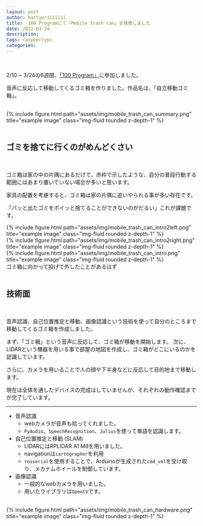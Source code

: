 ```yaml
---
layout: post
author: hattyoriiiiiii
title:  100 Programにて「Mobile trash can」を発表しました
date: 2022-03-24
description:  
tags: raspberrypi
categories: 
---
```


<br>

2/10 ~ 3/24の6週間、[「100 Program」](https://100.todaitotexas.com)に参加しました。

音声に反応して移動してくるゴミ箱を作りました。作品名は、「自立移動ゴミ箱」。

<br>

<div class="row">
    <div class="col-sm mt-3 mt-md-0">
        {% include figure.html path="assets/img/mobile_trash_can_summary.png" title="example image" class="img-fluid rounded z-depth-1" %}
    </div>
</div>

<br>

## ゴミを捨てに行くのがめんどくさい

<br>

ゴミ箱は家の中の片隅にあるだけで、赤枠で示したような、自分の普段行動する範囲にはあまり置いていない場合が多いと思います。

家具の配置を考慮すると、ゴミ箱は家の片隅に追いやられる事が多い存在です。

「パッと出たゴミをポイッと捨てることができないのがだるい」これが課題です。

<div class="row">
    <div class="col-sm-6 mt-3 mt-md-0">
        {% include figure.html path="assets/img/mobile_trash_can_intro2left.png" title="example image" class="img-fluid rounded z-depth-1" %}
    </div>
    <div class="col-sm-6 mt-3 mt-md-0">
        {% include figure.html path="assets/img/mobile_trash_can_intro2right.png" title="example image" class="img-fluid rounded z-depth-1" %}
    </div>
</div>

<div class="row">
    <div class="col-sm mt-3 mt-md-0">
        {% include figure.html path="assets/img/mobile_trash_can_intro.png" title="example image" class="img-fluid rounded z-depth-1" %}
    </div>
</div>
<div class="caption">
    ゴミ箱に向かって投げて外したことがあるはず
</div>

<br>

## 技術面

<br>

音声認識、自己位置推定と移動、画像認識という技術を使って自分のところまで移動してくるゴミ箱を作成しました。

まず、「ゴミ箱」という音声に反応して、ゴミ箱が移動を開始します。
次に、LIDARという機器を用いる事で部屋の地図を作成し、ゴミ箱がどこにいるのかを認識しています。

さらに、カメラを用いることで人の顔や下半身などに反応して目的地まで移動します。

現在は全体を通したデバイスの完成はしていませんが、それぞれの動作確認までが完了しています。

***

- 音声認識
  - webカメラが音声も拾ってくれました。
  - `PyAudio`、`SpeechRecognition`、`Julius`を使って単語を認識します。
- 自己位置推定と移動 (SLAM)
  - LIDARにはRPLIDAR A1 M8を用いました。
  - navigationは`cartographer`を利用
  - `rosserial`を使用することで、Arduinoが生成された`cmd_vel`を受け取り、メカナムホイールを制御しています。
- 画像認識
  - 一般的なwebカメラを用いました。
  - 用いたライブラリは`OpenCV`です。

<br>

<div class="row">
    <div class="col-sm-8 mt-3 mt-md-0">
        {% include figure.html path="assets/img/mobile_trash_can_hardware.png" title="example image" class="img-fluid rounded z-depth-1" %}
    </div>
</div>

<br>

